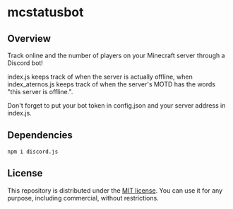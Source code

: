 # mcstatusbot

## Overview

Track online and the number of players on your Minecraft server through a Discord bot!

index.js keeps track of when the server is actually offline, when index_aternos.js keeps track of when the server's MOTD has the words "this server is offline.".

Don't forget to put your bot token in config.json and your server address in index.js.

## Dependencies

```
npm i discord.js
```

## License

This repository is distributed under the [MIT license](https://mit-license.org/). You can use it for any purpose, including commercial, without restrictions.
